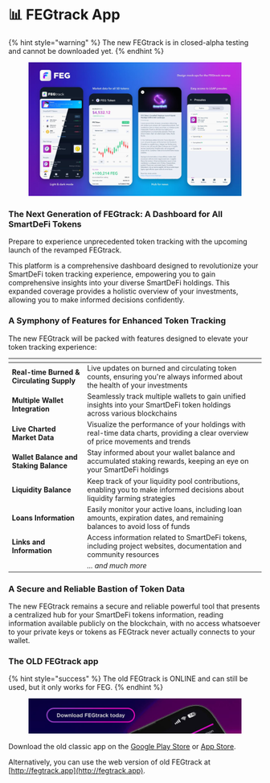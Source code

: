 # 📊 FEGtrack App

{% hint style="warning" %}
The new FEGtrack is in closed-alpha testing and cannot be downloaded yet.
{% endhint %}

<figure><img src="../../.gitbook/assets/mockup for new FEGtrack WIP.jpg" alt=""><figcaption></figcaption></figure>

### **The Next Generation of FEGtrack: A Dashboard for All SmartDeFi Tokens**

Prepare to experience unprecedented token tracking with the upcoming launch of the revamped FEGtrack.&#x20;

This platform is a comprehensive dashboard designed to revolutionize your SmartDeFi token tracking experience, empowering you to gain comprehensive insights into your diverse SmartDeFi holdings. This expanded coverage provides a holistic overview of your investments, allowing you to make informed decisions confidently.

### **A Symphony of Features for Enhanced Token Tracking**

The new FEGtrack will be packed with features designed to elevate your token tracking experience:

<table data-card-size="large" data-column-title-hidden data-view="cards"><thead><tr><th></th><th></th><th data-hidden></th></tr></thead><tbody><tr><td><strong>Real-time Burned &#x26; Circulating Supply</strong></td><td>Live updates on burned and circulating token counts, ensuring you're always informed about the health of your  investments</td><td></td></tr><tr><td><strong>Multiple Wallet Integration</strong></td><td>Seamlessly track multiple wallets to gain unified insights into your SmartDeFi token holdings across various blockchains</td><td></td></tr><tr><td><strong>Live Charted Market Data</strong></td><td>Visualize the performance of your holdings with real-time data charts, providing a clear overview of price movements and trends</td><td></td></tr><tr><td><strong>Wallet Balance and Staking Balance</strong></td><td>Stay informed about your wallet balance and accumulated staking rewards, keeping an eye on your SmartDeFi holdings</td><td></td></tr><tr><td><strong>Liquidity Balance</strong></td><td>Keep track of your liquidity pool contributions, enabling you to make informed decisions about liquidity farming strategies</td><td></td></tr><tr><td><strong>Loans Information</strong></td><td>Easily monitor your active loans, including loan amounts, expiration dates, and remaining balances to avoid loss of funds</td><td></td></tr><tr><td><strong>Links and Information</strong></td><td>Access information related to SmartDeFi tokens, including project websites, documentation and community resources</td><td></td></tr><tr><td></td><td><em>... and much more</em></td><td></td></tr></tbody></table>

### **A Secure and Reliable Bastion of Token Data**

The new FEGtrack remains a secure and reliable powerful tool that presents a centralized hub for your SmartDeFi tokens information, reading information available publicly on the blockchain, with no access whatsoever to your private keys or tokens as FEGtrack never actually connects to your wallet.

### The OLD FEGtrack app

{% hint style="success" %}
The old FEGtrack is ONLINE and can still be used, but it only works for FEG.
{% endhint %}

<figure><img src="../../.gitbook/assets/Screenshot_10.png" alt=""><figcaption></figcaption></figure>

Download the old classic app on the [Google Play Store](https://play.google.com/store/apps/details?id=com.fegtrack) or [App Store](https://apps.apple.com/us/app/fegtrack/id1556344859).&#x20;

Alternatively, you can use the web version of old FEGtrack at [http://fegtrack.app](http://fegtrack.app).

